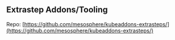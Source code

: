 ## Extrastep Addons/Tooling

Repo: [https://github.com/mesosphere/kubeaddons-extrasteps/](https://github.com/mesosphere/kubeaddons-extrasteps/)
